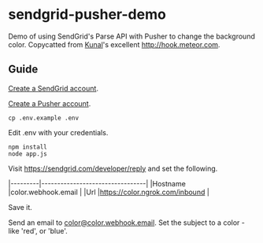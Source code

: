 # sendgrid-pusher-demo

Demo of using SendGrid's Parse API with Pusher to change the background color. Copycatted from [Kunal](https://github.com/kunal732)'s excellent <http://hook.meteor.com>.

## Guide

[Create a SendGrid account](http://sendgrid.com).

[Create a Pusher account](http://pusher.com/).

```
cp .env.example .env
```

Edit .env with your credentials.

```
npm install
node app.js
```

Visit <https://sendgrid.com/developer/reply> and set the following.

|---------|---------------------------------|
|Hostname |color.webhook.email              |
|Url      |https://color.ngrok.com/inbound  |

Save it.

Send an email to [color@color.webhook.email](mailto:color@color.webhook.email). Set the subject to a color - like 'red', or 'blue'.



